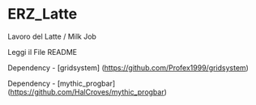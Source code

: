 # ERZ_Latte
Lavoro del Latte / Milk Job

Leggi il File README

Dependency - [gridsystem] (https://github.com/Profex1999/gridsystem)

Dependency - [mythic_progbar] (https://github.com/HalCroves/mythic_progbar)
